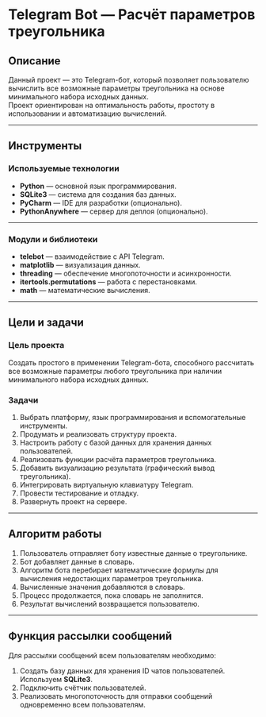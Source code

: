 # Telegram Bot — Расчёт параметров треугольника

## Описание

Данный проект — это Telegram-бот, который позволяет пользователю вычислить все возможные параметры треугольника на основе минимального набора исходных данных.  
Проект ориентирован на оптимальность работы, простоту в использовании и автоматизацию вычислений.

---

## Инструменты

### Используемые технологии

- **Python** — основной язык программирования.
- **SQLite3** — система для создания баз данных.
- **PyCharm** — IDE для разработки (опционально).
- **PythonAnywhere** — сервер для деплоя (опционально).

---

### Модули и библиотеки

- **telebot** — взаимодействие с API Telegram.
- **matplotlib** — визуализация данных.
- **threading** — обеспечение многопоточности и асинхронности.
- **itertools.permutations** — работа с перестановками.
- **math** — математические вычисления.

---

## Цели и задачи

### Цель проекта

Создать простого в применении Telegram-бота, способного рассчитать все возможные параметры любого треугольника при наличии минимального набора исходных данных.

### Задачи

1. Выбрать платформу, язык программирования и вспомогательные инструменты.
2. Продумать и реализовать структуру проекта.
3. Настроить работу с базой данных для хранения данных пользователей.
4. Реализовать функции расчёта параметров треугольника.
5. Добавить визуализацию результата (графический вывод треугольника).
6. Интегрировать виртуальную клавиатуру Telegram.
7. Провести тестирование и отладку.
8. Развернуть проект на сервере.

---

## Алгоритм работы

1. Пользователь отправляет боту известные данные о треугольнике.
2. Бот добавляет данные в словарь.
3. Алгоритм бота перебирает математические формулы для вычисления недостающих параметров треугольника.
4. Вычисленные значения добавляются в словарь.
5. Процесс продолжается, пока словарь не заполнится.
6. Результат вычислений возвращается пользователю.

---

## Функция рассылки сообщений

Для рассылки сообщений всем пользователям необходимо:

1. Создать базу данных для хранения ID чатов пользователей. Используем **SQLite3**.
2. Подключить счётчик пользователей.
3. Реализовать многопоточность для отправки сообщений одновременно всем пользователям.
 
 
